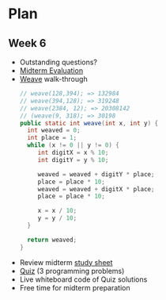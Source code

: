 # Plan
## Week 6
* Outstanding questions?
* [Midterm Evaluation](midterm-evaluation.md)
* [Weave](../week5/practice-midterm.md) walk-through
  ```java
  // weave(128,394); => 132984
  // weave(394,128); => 319248
  // weave(2384, 12); => 20308142
  // (weave(9, 318); => 30198
  public static int weave(int x, int y) {
    int weaved = 0;
    int place = 1;
    while (x != 0 || y != 0) {
       int digitX = x % 10;
       int digitY = y % 10;

       weaved = weaved + digitY * place;
       place = place * 10;
       weaved = weaved + digitX * place;
       place = place * 10;

       x = x / 10;
       y = y / 10;
    }

    return weaved;
  }
  ```
* Review midterm [study sheet](../midterm/study-sheet.md)
* [Quiz](quiz.md) (3 programming problems)
* Live whiteboard code of Quiz solutions
* Free time for midterm preparation
